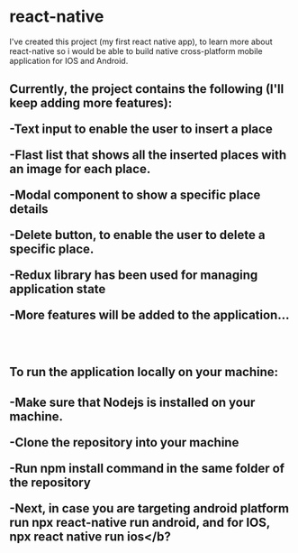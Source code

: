 # react-native

I've created this project (my first react native app), to learn more about react-native so i would be able to build native cross-platform mobile application for IOS and Android.<h2/>

<h2>Currently, the project contains the following (I'll keep adding more features):

-Text input to enable the user to insert a place

-Flast list that shows all the inserted places with an image for each place.

-Modal component to show a specific place details

-Delete button, to enable the user to delete a specific place.

-Redux library has been used for managing application state

-More features will be added to the application...



<br/>



<H2>To run the application locally on your machine:<h2/>

-Make sure that Nodejs is installed on your machine.

-Clone the repository into your machine

-Run <b>npm install</b> command in the same folder of the repository

-Next, in case you are targeting android platform run <b>npx react-native run android<b/>, and for IOS, <b>npx react native run ios</b?
